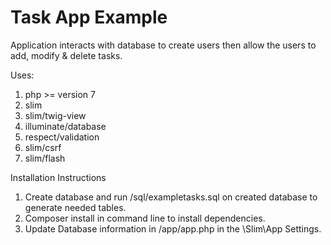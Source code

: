 # Task App Example

Application interacts with database to create users then allow the users to add, modify & delete tasks.

Uses: 
1. php >= version 7
2. slim
3. slim/twig-view
4. illuminate/database
5. respect/validation
6. slim/csrf
7. slim/flash

Installation Instructions

1. Create database and run /sql/exampletasks.sql on created database to generate needed tables.
2. Composer install in command line to install dependencies.
3. Update Database information in /app/app.php in the \Slim\App Settings.